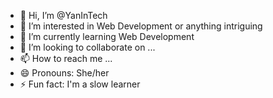 - 👋 Hi, I’m @YanInTech
- 👀 I’m interested in Web Development or anything intriguing
- 🌱 I’m currently learning Web Development
- 💞️ I’m looking to collaborate on ...
- 📫 How to reach me ...
- 😄 Pronouns: She/her
- ⚡ Fun fact: I'm a slow learner

<!---
YanInTech/YanInTech is a ✨ special ✨ repository because its `README.md` (this file) appears on your GitHub profile.
You can click the Preview link to take a look at your changes.
--->

